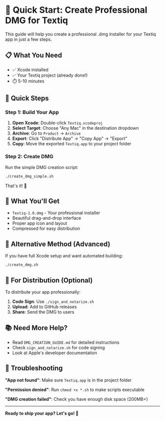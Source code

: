 # 🚀 Quick Start: Create Professional DMG for Textiq

This guide will help you create a professional .dmg installer for your Textiq app in just a few steps.

## 📋 What You Need

- ✅ Xcode installed
- ✅ Your Textiq project (already done!)
- ⏱️ 5-10 minutes

## 🎯 Quick Steps

### Step 1: Build Your App

1. **Open Xcode**: Double-click `Textiq.xcodeproj`
2. **Select Target**: Choose "Any Mac" in the destination dropdown
3. **Archive**: Go to `Product` → `Archive`
4. **Export**: Click "Distribute App" → "Copy App" → "Export"
5. **Copy**: Move the exported `Textiq.app` to your project folder

### Step 2: Create DMG

Run the simple DMG creation script:

```bash
./create_dmg_simple.sh
```

That's it! 🎉

## 📁 What You'll Get

- `Textiq-1.0.dmg` - Your professional installer
- Beautiful drag-and-drop interface
- Proper app icon and layout
- Compressed for easy distribution

## 🔧 Alternative Method (Advanced)

If you have full Xcode setup and want automated building:

```bash
./create_dmg.sh
```

## 🔐 For Distribution (Optional)

To distribute your app professionally:

1. **Code Sign**: Use `./sign_and_notarize.sh`
2. **Upload**: Add to GitHub releases
3. **Share**: Send the DMG to users

## 📚 Need More Help?

- Read `DMG_CREATION_GUIDE.md` for detailed instructions
- Check `sign_and_notarize.sh` for code signing
- Look at Apple's developer documentation

## 🐛 Troubleshooting

**"App not found"**: Make sure `Textiq.app` is in the project folder

**"Permission denied"**: Run `chmod +x *.sh` to make scripts executable

**"DMG creation failed"**: Check you have enough disk space (200MB+)

---

**Ready to ship your app? Let's go! 🚀**